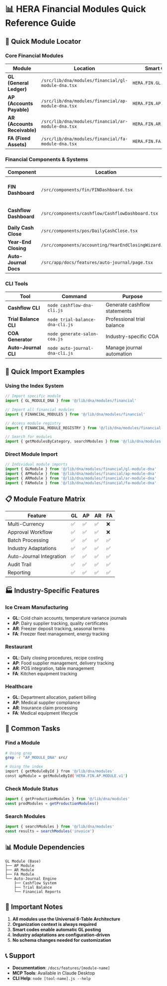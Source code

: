 # 📊 HERA Financial Modules Quick Reference Guide

## 🎯 Quick Module Locator

### Core Financial Modules

| Module | Location | Smart Code | Status |
|--------|----------|------------|---------|
| **GL (General Ledger)** | `/src/lib/dna/modules/financial/gl-module-dna.tsx` | `HERA.FIN.GL.MODULE.v1` | ✅ Production |
| **AP (Accounts Payable)** | `/src/lib/dna/modules/financial/ap-module-dna.tsx` | `HERA.FIN.AP.MODULE.v1` | ✅ Production |
| **AR (Accounts Receivable)** | `/src/lib/dna/modules/financial/ar-module-dna.tsx` | `HERA.FIN.AR.MODULE.v1` | ✅ Production |
| **FA (Fixed Assets)** | `/src/lib/dna/modules/financial/fa-module-dna.tsx` | `HERA.FIN.FA.MODULE.v1` | ✅ Production |

### Financial Components & Systems

| Component | Location | Purpose |
|-----------|----------|---------|
| **FIN Dashboard** | `/src/components/fin/FINDashboard.tsx` | Central financial management hub |
| **Cashflow Dashboard** | `/src/components/cashflow/CashflowDashboard.tsx` | Real-time cashflow analysis |
| **Daily Cash Close** | `/src/components/pos/DailyCashClose.tsx` | POS reconciliation |
| **Year-End Closing** | `/src/components/accounting/YearEndClosingWizard.tsx` | Fiscal year management |
| **Auto-Journal Docs** | `/src/app/docs/features/auto-journal/page.tsx` | 85% automation engine |

### CLI Tools

| Tool | Command | Purpose |
|------|---------|---------|
| **Cashflow CLI** | `node cashflow-dna-cli.js` | Generate cashflow statements |
| **Trial Balance CLI** | `node trial-balance-dna-cli.js` | Professional trial balance |
| **COA Generator** | `node generate-salon-coa.js` | Industry-specific COA |
| **Auto-Journal CLI** | `node auto-journal-dna-cli.js` | Manage journal automation |

## 🚀 Quick Import Examples

### Using the Index System

```typescript
// Import specific module
import { GL_MODULE_DNA } from '@/lib/dna/modules/financial'

// Import all financial modules
import { FINANCIAL_MODULES } from '@/lib/dna/modules/financial'

// Access module registry
import { FINANCIAL_MODULE_REGISTRY } from '@/lib/dna/modules/financial'

// Search for modules
import { getModulesByCategory, searchModules } from '@/lib/dna/modules'
```

### Direct Module Import

```typescript
// Individual module imports
import { GLModule } from '@/lib/dna/modules/financial/gl-module-dna'
import { APModule } from '@/lib/dna/modules/financial/ap-module-dna'
import { ARModule } from '@/lib/dna/modules/financial/ar-module-dna'
import { FAModule } from '@/lib/dna/modules/financial/fa-module-dna'
```

## 📋 Module Feature Matrix

| Feature | GL | AP | AR | FA |
|---------|----|----|----|----|
| Multi-Currency | ✅ | ✅ | ✅ | ❌ |
| Approval Workflow | ✅ | ✅ | ✅ | ❌ |
| Batch Processing | ✅ | ✅ | ✅ | ✅ |
| Industry Adaptations | ✅ | ✅ | ✅ | ✅ |
| Auto-Journal Integration | ✅ | ✅ | ✅ | ✅ |
| Audit Trail | ✅ | ✅ | ✅ | ✅ |
| Reporting | ✅ | ✅ | ✅ | ✅ |

## 🏭 Industry-Specific Features

### Ice Cream Manufacturing
- **GL**: Cold chain accounts, temperature variance journals
- **AP**: Dairy supplier tracking, quality certificates
- **AR**: Freezer deposit tracking, seasonal terms
- **FA**: Freezer fleet management, energy tracking

### Restaurant
- **GL**: Daily closing procedures, recipe costing
- **AP**: Food supplier management, delivery tracking
- **AR**: POS integration, table management
- **FA**: Kitchen equipment tracking

### Healthcare
- **GL**: Department allocation, patient billing
- **AP**: Medical supplier compliance
- **AR**: Insurance claim processing
- **FA**: Medical equipment lifecycle

## 🔧 Common Tasks

### Find a Module
```bash
# Using grep
grep -r "AP_MODULE_DNA" src/

# Using the index
import { getModuleById } from '@/lib/dna/modules'
const apModule = getModuleById('HERA.FIN.AP.MODULE.v1')
```

### Check Module Status
```typescript
import { getProductionModules } from '@/lib/dna/modules'
const prodModules = getProductionModules()
```

### Search Modules
```typescript
import { searchModules } from '@/lib/dna/modules'
const results = searchModules('invoice')
```

## 📊 Module Dependencies

```
GL Module (Base)
├── AP Module
├── AR Module  
├── FA Module
└── Auto-Journal Engine
    ├── Cashflow System
    ├── Trial Balance
    └── Financial Reports
```

## 🚨 Important Notes

1. **All modules use the Universal 6-Table Architecture**
2. **Organization context is always required**
3. **Smart codes enable automatic GL posting**
4. **Industry adaptations are configuration-driven**
5. **No schema changes needed for customization**

## 📞 Support

- **Documentation**: `/docs/features/[module-name]`
- **MCP Tools**: Available in Claude Desktop
- **CLI Help**: `node [tool-name].js --help`